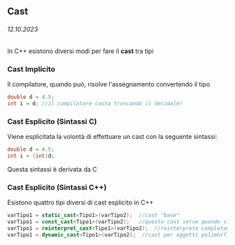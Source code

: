 ## Cast
###### 12.10.2023

In C++ esistono diversi modi per fare il **cast** tra tipi

### Cast Implicito

Il compilatore, quando può, risolve l'assegnamento convertendo il tipo
```c++
double d = 4.5;
int i = d; //il compilatore casta troncando il decimale!
```

### Cast Esplicito (Sintassi C)

Viene esplicitata la volontà di effettuare un cast con la seguente sintassi:
```c++
double d = 4.5;
int i = (int)d;
```
Questa sintassi è derivata da C

### Cast Esplicito (Sintassi C++)

Esistono quattro tipi diversi di cast esplicito in C++

```c++
varTipo1 = static_cast<Tipo1>(varTipo2);  //cast "base"
varTipo1 = const_cast<Tipo1>(varTipo2);   //questo cast serve quando si vuore "rimuovere" la protezione al dato 
varTipo1 = reinterpret_cast<Tipo1>(varTipo2);  //reinterpreta completamente il tipo di dati (cast da double a struct)
varTipo1 = dynamic_cast<Tipo1>(varTipo2);  //cast per oggetti polimorfi
```
